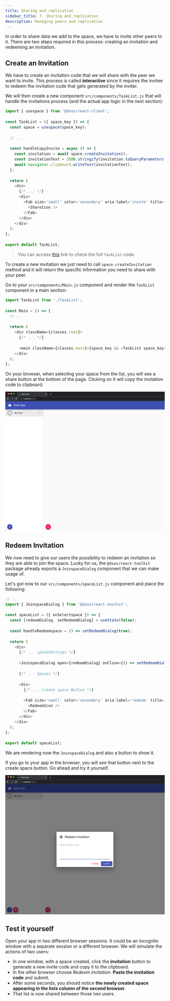 ```yaml
---
title: Sharing and replication
sidebar_title: 7. Sharing and replication
description: Managing peers and replication
---
```


In order to share data we add to the space, we have to invite other peers to it. There are two steps required in this process: creating an invitation and redeeming an invitation.

## Create an Invitation

We have to create an invitation code that we will share with the peer we want to invite. This process is called **interactive** since it requires the invitee to redeem the invitation code that gets generated by the inviter.

We will then create a new component `src/components/TaskList.js` that will handle the invitations process (and the actual app logic in the next section):

```jsx:title=src/components/TaskList.js
import { usespace } from '@dxos/react-client';

const TaskList = ({ space_key }) => {
  const space = usespace(space_key);

  // ...

  const handleCopyInvite = async () => {
    const invitation = await space.createInvitation();
    const invitationText = JSON.stringify(invitation.toQueryParameters());
    await navigator.clipboard.writeText(invitationText);
  };

  return (
    <div>
      {/* ... */}
      <div>
        <Fab size='small' color='secondary' aria-label='invite' title='Invite people' onClick={handleCopyInvite}>
          <ShareIcon />
        </Fab>
      </div>
    </div>
  );
};

export default TaskList;
```

> You can access [this](https://github.com/dxos/tutorial-tasks-app/blob/master/src/components/TaskList.js) link to check the full `TaskList` code.

To create a new invitation we just need to call `space.createInvitation` method and it will return the specific information you need to share with your peer.

Go to your `src/components/Main.js` component and render the `TaskList` component in a main section:

```jsx:title=src/components/Main.js
import TaskList from './TaskList';

const Main = () => {
  // ...

  return (
    <div className={classes.root}>
      {/* ... */}

      <main className={classes.main}>{space_key && <TaskList space_key={space_key} />}</main>
    </div>
  );
};
```

On your browser, when selecting your space from the list, you will see a share button at the bottom of the page. Clicking on it will copy the invitation code to clipboard:

![Invite Button](images/invite-00.png)

## Redeem Invitation

We now need to give our users the possibility to redeem an invitation so they are able to join the space. Lucky for us, the `@dxos/react-toolkit` package already exports a `JoinspaceDialog` component that we can make usage of.

Let's got now to our `src/components/spaceList.js` component and place the following:

```jsx:title=src/components/spaceList.js
// ...
import { JoinspaceDialog } from '@dxos/react-toolkit';

const spaceList = ({ onSelectspace }) => {
  const [redeemDialog, setRedeemDialog] = useState(false);

  const handleRedeemspace = () => setRedeemDialog(true);

  return (
    <div>
      {/* ... spaceSettings */}

      <JoinspaceDialog open={redeemDialog} onClose={() => setRedeemDialog(false)} />

      {/* ... Spaces */}

      <div>
        {/* ... Create space Button */}

        <Fab size='small' color='secondary' aria-label='redeem' title='Redeem invitation' onClick={handleRedeemspace}>
          <RedeemIcon />
        </Fab>
      </div>
    </div>
  );
};

export default spaceList;
```

We are rendering now the `JoinspaceDialog` and also a button to show it.

If you go to your app in the browser, you will see that button next to the create space button. Go ahead and try it yourself.

![Redeem Dialog Enter Code](images/invite-04.png)

## Test it yourself

Open your app in two different browser sessions. It could be an incognito window with a separate session or a different browser.
We will simulate the actions of two users:

- In one window, with a space created, click the **invitation** button to generate a new invite code and copy it to the clipboard.
- In the other browser choose _Redeem invitation_. **Paste the invitation code** and submit.
- After some seconds, you should notice **the newly created space appearing in the lists column of the second browser**.
- That list is now shared between those two users.
